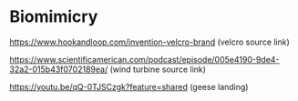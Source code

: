 # Biomimicry


https://www.hookandloop.com/invention-velcro-brand (velcro source link)

https://www.scientificamerican.com/podcast/episode/005e4190-9de4-32a2-015b43f0702189ea/ (wind turbine source link)

https://youtu.be/qQ-0TJSCzgk?feature=shared (geese landing)